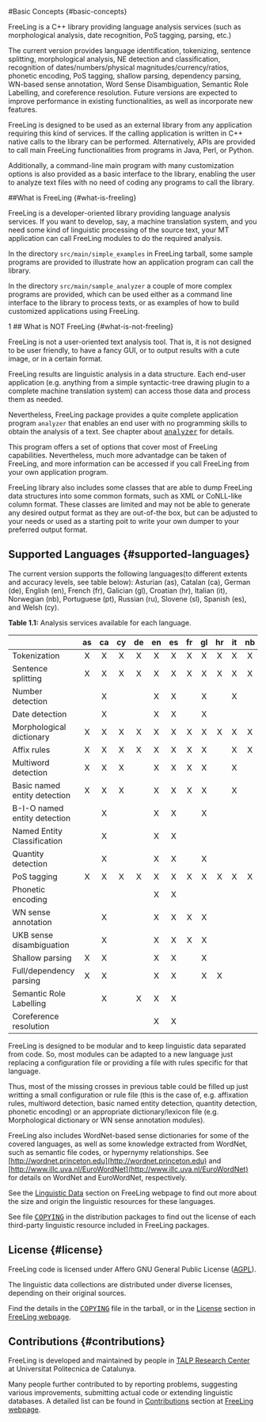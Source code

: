 #Basic Concepts {#basic-concepts}

FreeLing is a C++ library providing language analysis services (such as morphological analysis, date recognition, PoS tagging, parsing, etc.)

The current version provides language identification, tokenizing, sentence splitting, morphological analysis, NE detection and classification, recognition of dates/numbers/physical magnitudes/currency/ratios, phonetic encoding, PoS tagging, shallow parsing, dependency parsing, WN-based sense annotation, Word Sense Disambiguation, Semantic Role Labelling, and coreference resolution. Future versions are expected to improve performance in existing functionalities, as well as incorporate new features.

FreeLing is designed to be used as an external library from any application requiring this kind of services. If the calling application is written in C++ native calls to the library can be performed. Alternatively, APIs are provided to call main FreeLing functionalities from programs in Java, Perl, or Python.

Additionally, a command-line main program with many customization options is also provided as a basic interface to the library, enabling the user to analyze text files with no need of coding any programs to call the library.

  ##What is FreeLing {#what-is-freeling}

FreeLing is a developer-oriented library providing language analysis services. If you want to develop, say, a machine translation system, and you need some kind of linguistic processing of the source text, your MT application can call FreeLing modules to do the required analysis.

In the directory `src/main/simple_examples` in FreeLing tarball, some sample programs are provided to illustrate how an application program can call the library.

In the directory `src/main/sample_analyzer` a couple of more complex programs are provided, which can be used either as a command line interface to the library to process texts, or as examples of how to build customized applications using FreeLing.

  1 ## What is NOT FreeLing {#what-is-not-freeling}

FreeLing is not a user-oriented text analysis tool. That is, it is not designed to be user friendly, to have a fancy GUI, or to output results with a cute image, or in a certain format.

FreeLing results are linguistic analysis in a data structure. Each end-user application (e.g. anything from a simple syntactic-tree drawing plugin to a complete machine translation system) can access those data and process them as needed.

Nevertheless, FreeLing package provides a quite complete application program `analyzer` that enables an end user with no programming skills to obtain the analysis of a text. See chapter about [<tt>analyzer</tt>](user-application.md) for details.

This program offers a set of options that cover most of FreeLing capabilities. Nevertheless, much more advantadge can be taken of FreeLing, and more information can be accessed if you call FreeLing from your own application program.

FreeLing library also includes some classes that are able to dump FreeLing data structures into some common formats, such as XML or CoNLL-like column format. These classes are limited and may not be able to generate any desired output format as they are out-of-the box, but can be adjusted to your needs or used as a starting poit to write your own dumper to your preferred output format.

## Supported Languages {#supported-languages}

The current version supports the following languages(to different extents and accuracy levels, see table below): Asturian (as), Catalan (ca), German (de), English (en), French (fr), Galician (gl), Croatian (hr), Italian (it), Norwegian (nb), Portuguese (pt), Russian (ru), Slovene (sl), Spanish (es), and Welsh (cy).

**Table 1.1:** Analysis services available for each language.

|                             | as  | ca  | cy  | de  | en  | es  | fr  | gl  | hr  | it  | nb  | pt  | ru  | sl  |
|-----------------------------|:--:|:--:|:--:|:--:|:--:|:--:|:--:|:--:|:--:|:--:|:--:|:--:|:--:|:--:|
|Tokenization                 | X   | X   | X   | X   | X   | X   | X   | X   | X   | X   | X   | X   | X   | X   |
|Sentence splitting           | X   | X   | X   | X   | X   | X   | X   | X   | X   | X   | X   | X   | X   | X   |
|Number detection             |     | X   |     |     | X   | X   |     | X   |     | X   |     | X   | X   |     |
|Date detection               |     | X   |     |     | X   | X   |     | X   |     |     |     | X   | X   |     |
|Morphological dictionary     | X   | X   | X   | X   | X   | X   | X   | X   | X   | X   | X   | X   | X   | X   |
|Affix rules                  | X   | X   | X   | X   | X   | X   | X   | X   |     | X   | X   | X   |     |     |
|Multiword detection          | X   | X   | X   |     | X   | X   | X   | X   |     | X   |     | X   |     |     |
|Basic named entity detection | X   | X   | X   |     | X   | X   | X   | X   |     | X   |     | X   | X   | X   |
|B-I-O named entity detection |     | X   |     |     | X   | X   |     | X   |     |     |     | X   |     |     |
|Named Entity Classification  |     | X   |     |     | X   | X   |     |     |     |     |     | X   |     |     | 
|Quantity detection           |     | X   |     |     | X   | X   |     | X   |     |     |     | X   | X   |     | 
|PoS tagging                  | X   | X   | X   | X   | X   | X   | X   | X   | X   | X   | X   | X   | X   | X   | 
|Phonetic encoding            |     |     |     |     | X   | X   |     |     |     |     |     |     |     |     | 
|WN sense annotation          |     | X   |     |     | X   | X   | X   | X   |     |     |     |     |     | X   |
|UKB sense disambiguation     |     | X   |     |     | X   | X   | X   | X   |     |     |     |     |     | X   |
|Shallow parsing              | X   | X   |     |     | X   | X   |     | X   |     |     |     | X   |     |     | 
|Full/dependency parsing      | X   | X   |     |     | X   | X   |     | X   | X   |     |     |     |     | X   |
|Semantic Role Labelling      |     | X   |     | X   | X   | X   |     |     |     |     |     |     |     |     |
|Coreference resolution       |     |     |     |     | X   | X   |     |     |     |     |     |     |     |     | 

FreeLing is designed to be modular and to keep linguistic data separated from code. So, most modules can be adapted to a new language just replacing a configuration file or providing a file with rules specific for that language.

Thus, most of the missing crosses in previous table could be filled up just writting a small configuration or rule file (this is the case of, e.g. affixation rules, multiword detection, basic named entity detection, quantity detection, phonetic encoding) or an appropriate dictionary/lexicon file (e.g. Morphological dictionary or WN sense annotation modules).

FreeLing also includes WordNet-based sense dictionaries for some of the covered languages, as well as some knowledge extracted from WordNet, such as semantic file codes, or hypernymy relationships. See [http://wordnet.princeton.edu](http://wordnet.princeton.edu) and [http://www.illc.uva.nl/EuroWordNet](http://www.illc.uva.nl/EuroWordNet) for details on WordNet and EuroWordNet, respectively.

See the [Linguistic Data](http://nlp.lsi.upc.edu/freeling/linguistic-data) section on FreeLing webpage to find out more about the size and origin the linguistic resources for these languages.

See file [<tt>COPYING</tt>](https://github.com/TALP-UPC/FreeLing/blob/master/COPYING) in the distribution packages to find out the license of each third-party linguistic resource included in FreeLing packages.

## License {#license}

FreeLing code is licensed under Affero GNU General Public License ([AGPL](http://www.gnu.org/licenses/agpl.html)).

The linguistic data collections are distributed under diverse licenses, depending on their original sources.

Find the details in the [<tt>COPYING</tt>](https://github.com/TALP-UPC/FreeLing/blob/master/COPYING) file in the tarball, or in the [License](http://nlp.lsi.upc.edu/freeling/node/6) section in [FreeLing webpage](http://nlp.lsi.upc.edu/freeling).

## Contributions {#contributions}

FreeLing is developed and maintained by people in [TALP Research Center](http://www.talp.upc.edu) at Universitat Politecnica de Catalunya.

Many people further contributed to by reporting problems, suggesting various improvements, submitting actual code or extending linguistic databases. A detailed list can be found in [Contributions](http://nlp.lsi.upc.edu/freeling/node/5) section at [FreeLing webpage](http://nlp.lsi.upc.edu/freeling).

